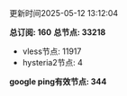 更新时间2025-05-12 13:12:04

**总订阅: 160**
**总节点: 33218**
- vless节点: 11917
- hysteria2节点: 4

**google ping有效节点: 344**

